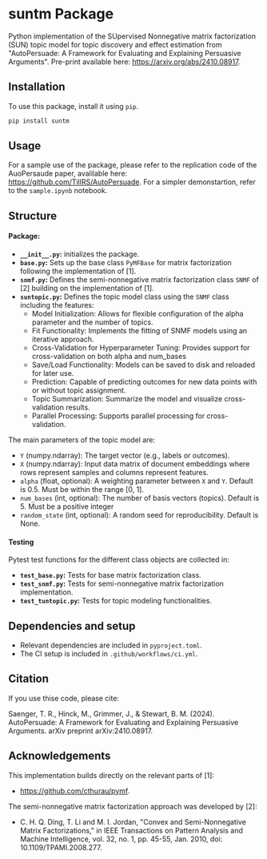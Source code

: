 # suntm Package
Python implementation of the SUpervised Nonnegative matrix factorization (SUN) topic model for topic discovery and effect estimation from "AutoPersuade: A Framework for Evaluating and Explaining Persuasive Arguments".
Pre-print available here: https://arxiv.org/abs/2410.08917.

## Installation
To use this package, install it using `pip`.
```bash
pip install suntm
```

## Usage
For a sample use of the package, please refer to the replication code of the AuoPersaude paper, avalilable here: https://github.com/TillRS/AutoPersuade.
For a simpler demonstartion, refer to the `sample.ipynb` notebook.

## Structure
#### Package:
- **`__init__.py`:** initializes the package.
- **`base.py`:** Sets up the base class `PyMFBase` for matrix factorization following the implementation of [1].
- **`snmf.py`:** Defines the semi-nonnegative matrix factorization class `SNMF` of [2] building on the implementation of [1].
- **`suntopic.py`:** Defines the topic model class using the `SNMF` class including the features:
    - Model Initialization: Allows for flexible configuration of the alpha parameter and the number of topics.
    - Fit Functionality: Implements the fitting of SNMF models using an iterative approach.
    - Cross-Validation for Hyperparameter Tuning: Provides support for cross-validation on both alpha and num_bases
    - Save/Load Functionality: Models can be saved to disk and reloaded for later use.
    - Prediction: Capable of predicting outcomes for new data points with or without topic assignment.
    - Topic Summarization: Summarize the model and visualize cross-validation results.
    - Parallel Processing: Supports parallel processing for cross-validation.

The main parameters of the topic model are:
- `Y` (numpy.ndarray): The target vector (e.g., labels or outcomes).
- `X` (numpy.ndarray): Input data matrix of document embeddings where rows represent samples and columns represent features.
- `alpha` (float, optional): A weighting parameter between `X` and `Y`. Default is 0.5. Must be within the range [0, 1].
- `num_bases` (int, optional): The number of basis vectors (topics). Default is 5. Must be a positive integer
- `random_state` (int, optional): A random seed for reproducibility. Default is None.

#### Testing
Pytest test functions for the different class objects are collected in:
- **`test_base.py`:** Tests for base matrix factorization class.
- **`test_snmf.py`:** Tests for semi-nonnegative matrix factorization implementation.
- **`test_tuntopic.py`:** Tests for topic modeling functionalities.

## Dependencies and setup
- Relevant dependencies are included in `pyproject.toml`.
- The CI setup is included in `.github/workflows/ci.yml`.

## Citation
If you use thise code, please cite:

Saenger, T. R., Hinck, M., Grimmer, J., & Stewart, B. M. (2024). AutoPersuade: A Framework for Evaluating and Explaining Persuasive Arguments. arXiv preprint arXiv:2410.08917.


## Acknowledgements

This implementation builds directly on the relevant parts of [1]:
- https://github.com/cthurau/pymf.

The semi-nonnegative matrix factorization approach was developed by [2]:
- C. H. Q. Ding, T. Li and M. I. Jordan, "Convex and Semi-Nonnegative Matrix Factorizations," in IEEE Transactions on Pattern Analysis and Machine Intelligence, vol. 32, no. 1, pp. 45-55, Jan. 2010, doi: 10.1109/TPAMI.2008.277.

